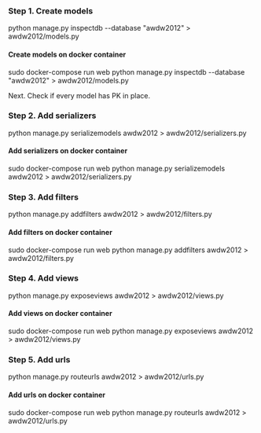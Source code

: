 ### Step 1. Create models
python manage.py inspectdb --database "awdw2012" > awdw2012/models.py
#### Create models on docker container
sudo docker-compose run web python manage.py inspectdb --database "awdw2012" > awdw2012/models.py

Next. Check if every model has PK in place.

### Step 2. Add serializers
python manage.py serializemodels awdw2012 > awdw2012/serializers.py
#### Add serializers on docker container
sudo docker-compose run web python manage.py serializemodels awdw2012 > awdw2012/serializers.py

### Step 3. Add filters
python manage.py addfilters awdw2012 > awdw2012/filters.py
#### Add filters on docker container
sudo docker-compose run web python manage.py addfilters awdw2012 > awdw2012/filters.py

### Step 4. Add views
python manage.py exposeviews awdw2012 > awdw2012/views.py
#### Add views on docker container
sudo docker-compose run web python manage.py exposeviews awdw2012 > awdw2012/views.py

### Step 5. Add urls
python manage.py routeurls awdw2012 > awdw2012/urls.py
#### Add urls on docker container
sudo docker-compose run web python manage.py routeurls awdw2012 > awdw2012/urls.py
